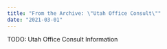 ```yaml
---
title: "From the Archive: \"Utah Office Consult\""
date: "2021-03-01"
---
```


TODO: Utah Office Consult Information

